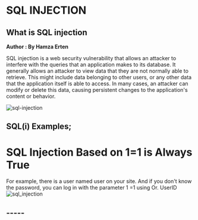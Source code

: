 # SQL INJECTION
## What is SQL injection

**Author : By Hamza Erten**


SQL injection is a web security vulnerability that allows an attacker to interfere with the queries that an application makes to its database. It generally allows an attacker to view data that they are not normally able to retrieve. This might include data belonging to other users, or any other data that the application itself is able to access. In many cases, an attacker can modify or delete this data, causing persistent changes to the application's content or behavior.

![sql-injection](https://user-images.githubusercontent.com/103367369/164241893-e0250f37-2bd0-4c23-83e4-e1f97d7b085a.svg)

 ## SQL(i) Examples;
# SQL Injection Based on 1=1 is Always True
For example, there is a user named user on your site. And if you don't know the password, you can log in with the parameter 1 =1 using Or.
UserID
![sql_injection](https://user-images.githubusercontent.com/103367369/164253413-5608a55b-747e-40a0-b2b0-962638a5d019.gif)

## -----




